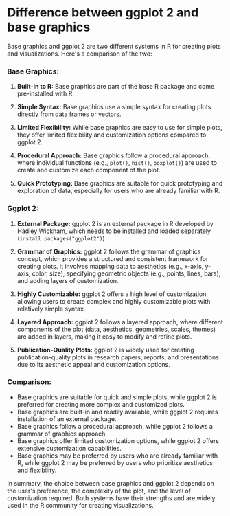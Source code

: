 # Difference between ggplot 2 and base graphics
Base graphics and ggplot 2 are two different systems in R for creating plots and visualizations. Here's a comparison of the two:

### Base Graphics:

1. **Built-in to R:** Base graphics are part of the base R package and come pre-installed with R.
  
2. **Simple Syntax:** Base graphics use a simple syntax for creating plots directly from data frames or vectors.

3. **Limited Flexibility:** While base graphics are easy to use for simple plots, they offer limited flexibility and customization options compared to ggplot 2.

4. **Procedural Approach:** Base graphics follow a procedural approach, where individual functions (e.g., `plot()`, `hist()`, `boxplot()`) are used to create and customize each component of the plot.

5. **Quick Prototyping:** Base graphics are suitable for quick prototyping and exploration of data, especially for users who are already familiar with R.

### Ggplot 2:

1. **External Package:** ggplot 2 is an external package in R developed by Hadley Wickham, which needs to be installed and loaded separately (`install.packages("ggplot2")`).

2. **Grammar of Graphics:** ggplot 2 follows the grammar of graphics concept, which provides a structured and consistent framework for creating plots. It involves mapping data to aesthetics (e.g., x-axis, y-axis, color, size), specifying geometric objects (e.g., points, lines, bars), and adding layers of customization.

3. **Highly Customizable:** ggplot 2 offers a high level of customization, allowing users to create complex and highly customizable plots with relatively simple syntax.

4. **Layered Approach:** ggplot 2 follows a layered approach, where different components of the plot (data, aesthetics, geometries, scales, themes) are added in layers, making it easy to modify and refine plots.

5. **Publication-Quality Plots:** ggplot 2 is widely used for creating publication-quality plots in research papers, reports, and presentations due to its aesthetic appeal and customization options.

### Comparison:

- Base graphics are suitable for quick and simple plots, while ggplot 2 is preferred for creating more complex and customized plots.
- Base graphics are built-in and readily available, while ggplot 2 requires installation of an external package.
- Base graphics follow a procedural approach, while ggplot 2 follows a grammar of graphics approach.
- Base graphics offer limited customization options, while ggplot 2 offers extensive customization capabilities.
- Base graphics may be preferred by users who are already familiar with R, while ggplot 2 may be preferred by users who prioritize aesthetics and flexibility.

In summary, the choice between base graphics and ggplot 2 depends on the user's preference, the complexity of the plot, and the level of customization required. Both systems have their strengths and are widely used in the R community for creating visualizations.